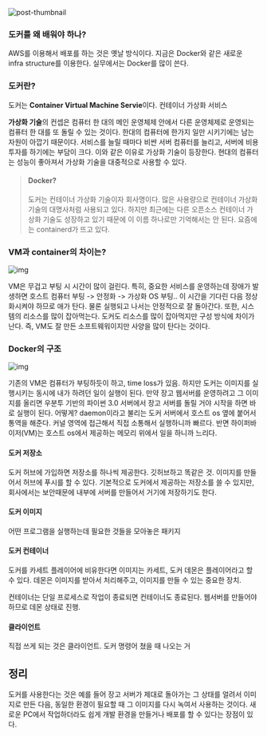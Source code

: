 ![post-thumbnail](https://media.vlpt.us/images/suasue/post/73c4f20f-e61c-48e1-9633-4574e28249a1/docker-logo.png)

### 도커를 왜 배워야 하나?

AWS를 이용해서 배포를 하는 것은 옛날 방식이다. 지금은 Docker와 같은 새로운 infra structure를 이용한다. 실무에서는 Docker를 많이 쓴다.

### 도커란?

도커는 **Container Virtual Machine Servie**이다. 컨테이너 가상화 서비스

**가상화 기술**의 컨셉은 컴퓨터 한 대의 메인 운영체제 안에서 다른 운영체제로 운영되는 컴퓨터 한 대를 또 돌릴 수 있는 것이다.
한대의 컴퓨터에 한가지 일만 시키기에는 남는 자원이 아깝기 때문이다. 서비스를 늘릴 때마다 비싼 서버 컴퓨터를 늘리고, 서버에 비용투자를 하기에는 부담이 크다. 이와 같은 이유로 가상화 기술이 등장한다. 현대의 컴퓨터는 성능이 좋아져서 가상화 기술을 대중적으로 사용할 수 있다.

> #### Docker?
>
> 도커는 컨테이너 가상화 기술이자 회사명이다. 많은 사용량으로 컨테이너 가상화 기술의 대명사처럼 사용되고 있다. 하지만 최근에는 다른 오픈소스 컨테이너 가상화 기술도 성장하고 있기 때문에 이 이름 하나로만 기억해서는 안 된다. 요즘에는 containerd가 뜨고 있다.

### VM과 container의 차이는?

![img](https://media.vlpt.us/images/suasue/post/1c7eac93-9d8a-4177-8ecd-9865b60942f6/Screenshot%20from%202021-03-14%2000-53-01.png)

VM은 무겁고 부팅 시 시간이 많이 걸린다. 특히, 중요한 서비스를 운영하는데 장애가 발생하면 호스트 컴퓨터 부팅 -> 안정화 -> 가상화 OS 부팅.. 이 시간을 기다린 다음 정상화시켜야 하므로 애가 탄다. 물론 실행되고 나서는 안정적으로 잘 돌아간다.
또한, 시스템의 리소스를 많이 잡아먹는다. 도커도 리소스를 많이 잡아먹지만 구성 방식에 차이가 난다. 즉, VM도 잘 만든 소프트웨워이지만 사양을 많이 탄다는 것이다.

### Docker의 구조

![img](https://media.vlpt.us/images/suasue/post/8ed6d668-6abb-4326-81b0-0e6389acb972/Screenshot%20from%202021-03-14%2000-53-19.png)

기존의 VM은 컴퓨터가 부팅하듯이 하고, time loss가 있음. 하지만 도커는 이미지를 실행시키는 동시에 내가 하려던 일이 실행이 된다. 만약 장고 웹서버를 운영하려고 그 이미지를 올리면 우분투 기반의 파이썬 3.0 서버에서 장고 서버를 돌릴 거야 시작을 하면 바로 실행이 된다.
어떻게? daemon이라고 불리는 도커 서버에서 호스트 os 옆에 붙어서 통역을 해준다. 커널 영역에 접근해서 직접 소통해서 실행하니까 빠르다. 반면 하이퍼바이저(VM)는 호스트 os에서 제공하는 메모리 위에서 일을 하니까 느리다.

#### 도커 저장소

도커 허브에 가입하면 저장소를 하나씩 제공한다. 깃허브하고 똑같은 것. 이미지를 만들어서 허브에 푸시를 할 수 있다.
기본적으로 도커에서 제공하는 저장소를 쓸 수 있지만, 회사에서는 보안때문에 내부에 서버를 만들어서 거기에 저장하기도 한다.

#### 도커 이미지

어떤 프로그램을 실행하는데 필요한 것들을 모아놓은 패키지

#### 도커 컨테이너

도커를 카세트 플레이어에 비유한다면 이미지는 카세트, 도커 데몬은 플레이어라고 할 수 있다. 데몬은 이미지를 받아서 처리해주고, 이미지를 만들 수 있는 중요한 장치.

컨테이너는 단일 프로세스로 작업이 종료되면 컨테이너도 종료된다. 웹서버를 만들어야 하므로 데몬 상태로 진행.

#### 클라이언트

직접 쓰게 되는 것은 클라이언트. 도커 명령어 쳤을 때 나오는 거

## 정리

도커를 사용한다는 것은 예를 들어 장고 서버가 제대로 돌아가는 그 상태를 얼려서 이미지로 만든 다음, 동일한 환경이 필요할 때 그 이미지를 다시 녹여서 사용하는 것이다. 새로운 PC에서 작업하더라도 쉽게 개발 환경을 만들거나 배포를 할 수 있다는 장점이 있다.